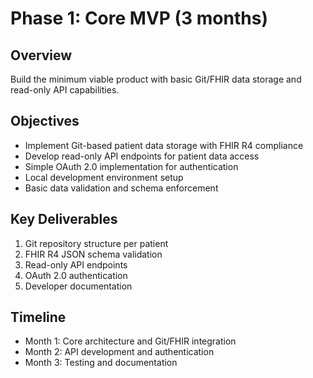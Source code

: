 # Phase 1: Core MVP (3 months)

## Overview
Build the minimum viable product with basic Git/FHIR data storage and read-only API capabilities.

## Objectives
- Implement Git-based patient data storage with FHIR R4 compliance
- Develop read-only API endpoints for patient data access
- Simple OAuth 2.0 implementation for authentication
- Local development environment setup
- Basic data validation and schema enforcement

## Key Deliverables
1. Git repository structure per patient
2. FHIR R4 JSON schema validation
3. Read-only API endpoints
4. OAuth 2.0 authentication
5. Developer documentation

## Timeline
- Month 1: Core architecture and Git/FHIR integration
- Month 2: API development and authentication
- Month 3: Testing and documentation
